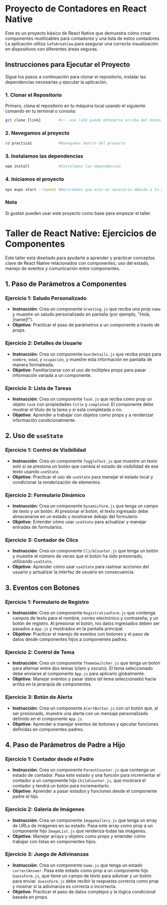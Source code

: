 # Proyecto de Contadores en React Native

Este es un proyecto básico de React Native que demuestra cómo crear componentes reutilizables para contadores y una lista de estos contadores. La aplicación utiliza `SafeAreaView` para asegurar una correcta visualización en dispositivos con diferentes áreas seguras.

## Instrucciones para Ejecutar el Proyecto

Sigue los pasos a continuación para clonar el repositorio, instalar las dependencias necesarias y ejecutar la aplicación.

### 1. Clonar el Repositorio

Primero, clona el repositorio en tu máquina local usando el siguiente comando en tu terminal o consola:

```bash
git clone {link}        #<-- ese link puede obtenerse arriba del boton verde, copiamos todo el link
```
### 2. Navegamos al proyecto
```bash
cd practica1            #Navegamos dentro del proyecto
```
### 3. Instalamos las dependencias
```bash
npm install             #Instalamos las dependencias
```
### 4. Iniciamos el proyecto
```bash
npx expo start --tunnel #Recordemos que esto es necesario debido a la red del salon 
```

### Nota
Si gustan pueden usar este proyecto como base para empezar el taller

# Taller de React Native: Ejercicios de Componentes

Este taller está diseñado para ayudarte a aprender y practicar conceptos clave de React Native relacionados con componentes, uso del estado, manejo de eventos y comunicación entre componentes.

## 1. Paso de Parámetros a Componentes

### Ejercicio 1: Saludo Personalizado
- **Instrucción**: Crea un componente `Greeting.js` que reciba una prop `name` y muestre un saludo personalizado en pantalla (por ejemplo, "Hola, [name]!").
- **Objetivo**: Practicar el paso de parámetros a un componente a través de props.

### Ejercicio 2: Detalles de Usuario
- **Instrucción**: Crea un componente `UserDetails.js` que reciba props para `nombre`, `edad`, y `ocupación`, y muestre esta información en pantalla de manera formateada.
- **Objetivo**: Familiarizarse con el uso de múltiples props para pasar información variada a un componente.

### Ejercicio 3: Lista de Tareas
- **Instrucción**: Crea un componente `Task.js` que reciba como prop un objeto `task` con propiedades `title` y `completed`. El componente debe mostrar el título de la tarea y si está completada o no.
- **Objetivo**: Aprender a trabajar con objetos como props y a renderizar información condicionalmente.

## 2. Uso de `useState`

### Ejercicio 1: Control de Visibilidad
- **Instrucción**: Crea un componente `ToggleText.js` que muestre un texto solo si se presiona un botón que cambia el estado de visibilidad de ese texto usando `useState`. 
- **Objetivo**: Practicar el uso de `useState` para manejar el estado local y condicionar la renderización de elementos.

### Ejercicio 2: Formulario Dinámico
- **Instrucción**: Crea un componente `DynamicForm.js` que tenga un campo de texto y un botón. Al presionar el botón, el texto ingresado debe almacenarse en un estado y mostrarse debajo del formulario.
- **Objetivo**: Entender cómo usar `useState` para actualizar y manejar entradas de formularios.

### Ejercicio 3: Contador de Clics
- **Instrucción**: Crea un componente `ClickCounter.js` que tenga un botón y muestre el número de veces que el botón ha sido presionado, utilizando `useState`.
- **Objetivo**: Aprender cómo usar `useState` para rastrear acciones del usuario y actualizar la interfaz de usuario en consecuencia.

## 3. Eventos con Botones

### Ejercicio 1: Formulario de Registro
- **Instrucción**: Crea un componente `RegistrationForm.js` que contenga campos de texto para el nombre, correo electrónico y contraseña, y un botón de registro. Al presionar el botón, los datos ingresados deben ser pasados a `App.js` y mostrados en la pantalla principal.
- **Objetivo**: Practicar el manejo de eventos con botones y el paso de datos desde componentes hijos a componentes padres.

### Ejercicio 2: Control de Tema
- **Instrucción**: Crea un componente `ThemeSwitcher.js` que tenga un botón para alternar entre dos temas (claro y oscuro). El tema seleccionado debe enviarse al componente `App.js` para aplicarlo globalmente.
- **Objetivo**: Manejar eventos y pasar datos (el tema seleccionado) hacia arriba en la jerarquía de componentes.

### Ejercicio 3: Botón de Alerta
- **Instrucción**: Crea un componente `AlertButton.js` con un botón que, al ser presionado, muestre una alerta con un mensaje personalizado definido en el componente `App.js`.
- **Objetivo**: Aprender a manejar eventos de botones y ejecutar funciones definidas en componentes padres.

## 4. Paso de Parámetros de Padre a Hijo

### Ejercicio 1: Contador desde el Padre
- **Instrucción**: Crea un componente `ParentCounter.js` que contenga un estado de contador. Pasa este estado y una función para incrementar el contador a un componente hijo `ChildCounter.js`, que mostrará el contador y tendrá un botón para incrementarlo.
- **Objetivo**: Aprender a pasar estados y funciones desde el componente padre al hijo.

### Ejercicio 2: Galería de Imágenes
- **Instrucción**: Crea un componente `ImageGallery.js` que tenga un array de URLs de imágenes en su estado. Pasa este array como prop a un componente hijo `ImageList.js` que renderiza todas las imágenes.
- **Objetivo**: Manejar arrays y objetos como props y entender cómo trabajar con listas en componentes hijos.

### Ejercicio 3: Juego de Adivinanzas
- **Instrucción**: Crea un componente `Game.js` que tenga un estado `correctAnswer`. Pasa este estado como prop a un componente hijo `GuessForm.js`, que tiene un campo de texto para adivinar y un botón para enviar. `GuessForm.js` debe recibir la respuesta correcta como prop y mostrar si la adivinanza es correcta o incorrecta.
- **Objetivo**: Practicar el paso de datos complejos y la lógica condicional basada en props.
